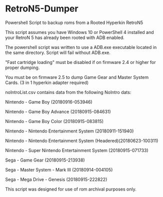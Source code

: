 # RetroN5-Dumper
Powershell Script to backup roms from a Rooted Hyperkin RetroN5


This script assumes you have Windows 10 or PowerShell 4 installed and your RetroN 5 has already been rooted with ADB enabled.

The powershell script was written to use a ADB.exe executable located in the same directory. Script will fail without ADB.exe.

"Fast cartridge loading" must be disabled if on firmware 2.4 or higher for proper dumping.

You must be on firmware 2.5 to dump Game Gear and Master System Cards. (3 in 1 hyperkin adapter required)


noIntroList.csv contains data from the following NoIntro dats:

Nintendo - Game Boy (20180916-053946)

Nintendo - Game Boy Advance (20180915-084631)

Nintendo - Game Boy Color (20180915-083815)

Nintendo - Nintendo Entertainment System (20180911-151940)

Nintendo - Nintendo Entertainment System (Headered)(20180623-100311)

Nintendo - Super Nintendo Entertainment System (20180915-071733)

Sega - Game Gear (20180915-213938)

Sega - Master System - Mark III (20180914-004105)

Sega - Mega Drive - Genesis (20180915-222822)


This script was designed for use of rom archival purposes only.
